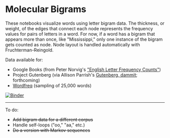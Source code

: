 # Molecular Bigrams
These notebooks visualize words using letter bigram data. The thickness, or weight, of the edges that connect each node represents the frequency values for pairs of letters in a word. For now, if a word has a bigram that appears more than once, like "Mississippi," only one instance of the bigram gets counted as node. Node layout is handled automatically with Fruchterman-Reingold.

Data available for:

* Google Books (from Peter Norvig's ["English Letter Frequency Counts"](https://norvig.com/mayzner.html))
* Project Gutenberg (via Allison Parrish's [Gutenberg, dammit](https://github.com/aparrish/gutenberg-dammit); forthcoming)
* [Wordfreq](https://github.com/LuminosoInsight/wordfreq) (sampling of 25,000 words)

[![Binder](https://mybinder.org/badge_logo.svg)](https://gesis.mybinder.org/binder/v2/gh/t-shoemaker/molecular-bigrams/346812623712f78e93ebfc759ee369e43058c108)

- - -

To do:
* ~~Add bigram data for a different corpus~~
* Handle self-loops ("oo," "aa," etc.)
* ~~Do a version with Markov sequences~~
